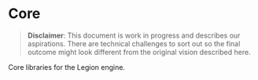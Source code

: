 # Core

> **Disclaimer**: This document is work in progress and describes our aspirations. There are technical challenges to sort out so the final outcome might look different from the original vision described here.

Core libraries for the Legion engine.